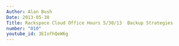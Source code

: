 ```yaml
---
Author: Alan Bush
Date: 2013-05-30
Title: Rackspace Cloud Office Hours 5/30/13  Backup Strategies
number: "010"
youtube_id: 3EIofhQeW6g
---
```

